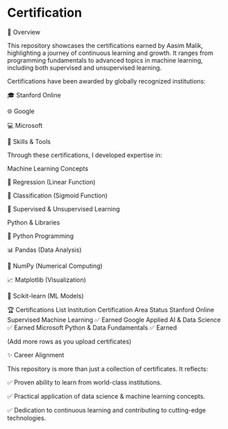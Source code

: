 # Certification
🌟 Overview

This repository showcases the certifications earned by Aasim Malik, highlighting a journey of continuous learning and growth. It ranges from programming fundamentals to advanced topics in machine learning, including both supervised and unsupervised learning.

Certifications have been awarded by globally recognized institutions:

🎓 Stanford Online

🌐 Google

💻 Microsoft

🚀 Skills & Tools

Through these certifications, I developed expertise in:

Machine Learning Concepts

🔹 Regression (Linear Function)

🔹 Classification (Sigmoid Function)

🔹 Supervised & Unsupervised Learning

Python & Libraries

🐍 Python Programming

📊 Pandas (Data Analysis)

🧮 NumPy (Numerical Computing)

📈 Matplotlib (Visualization)

🤖 Scikit-learn (ML Models)

🏆 Certifications List
Institution	Certification Area	Status
Stanford Online	Supervised Machine Learning	✅ Earned
Google	Applied AI & Data Science	✅ Earned
Microsoft	Python & Data Fundamentals	✅ Earned

(Add more rows as you upload certificates)

✨ Career Alignment

This repository is more than just a collection of certificates. It reflects:

✅ Proven ability to learn from world-class institutions.

✅ Practical application of data science & machine learning concepts.

✅ Dedication to continuous learning and contributing to cutting-edge technologies.
